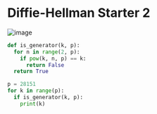 # Diffie-Hellman Starter 2
![image](https://github.com/Caycon/CryptoHack/assets/97203151/02aa117f-4474-4d08-83c1-d05ab52e7c7a)

```Python
def is_generator(k, p):
  for n in range(2, p):
    if pow(k, n, p) == k:
      return False
  return True

p = 28151
for k in range(p):
  if is_generator(k, p):
    print(k)
```
